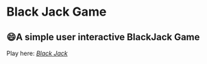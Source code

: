 # Black Jack Game


## :smile:A simple user interactive BlackJack Game 

Play here: <a href="https://www.21jack.netlify.app/" target="_blank">*Black Jack*</a>
